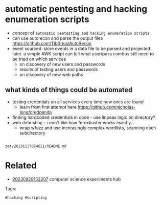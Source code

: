 # automatic pentesting and hacking enumeration scripts

- concept of `automatic pentesting and hacking enumeration scripts`
- can use autorecon and parse the output files https://github.com/Tib3rius/AutoRecon
- event sourced: store events in a data file to be parsed and projected later. a simple AWK script can tell what user/pass combos still need to be tried on which services
  - on discovery of new users and passwords
  - results of testing users and passwords
  - on discovery of new web paths

## what kinds of things could be automated
- testing credentials on all services every time new ones are found
  - learn from first attempt here https://github.com/nicholas-long/credpanda
- finding hardcoded credentials in code - use linpeas logic on directory?
- web dirbusting - i don't like how feroxbuster works exactly...
  - wrap wfuzz and use increasingly complex wordlists, scanning each subdirectory

```
```

` zet/20231117074621/README.md `

# Related

- [20230929153207](/zet/20230929153207/README.md) computer science experiments hub

Tags:

    #hacking #scripting
